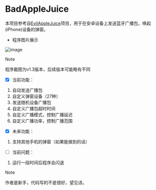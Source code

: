 # BadAppleJuice
本项目参考自[EvilAppleJuice](https://github.com/ckcr4lyf/EvilAppleJuice-ESP32)项目，用于在安卓设备上发送蓝牙广播包，唤起(iPhone)设备的弹窗。

* 程序图片展示

![image](https://github.com/Sab1e-GitHub/BadAppleJuice/assets/72060564/06873ca7-8437-43f7-a452-09e50a94287c)

> [!NOTE]
> 程序截图为v1.3版本，后续版本可能略有不同

- [x] 当前功能：
1. 自动发送广播包
1. 自定义弹窗设备（27种）
1. 发送随机设备广播包
1. 自定义广播包超时时间
1. 自定义广播模式，控制广播延迟
1. 自定义广播功率，控制广播范围

- [x] 未来功能：
1. 支持其他手机的弹窗（如果能做到的话）

- [ ] 当前问题：
1. 运行一段时间后程序会闪退

> [!NOTE]
> 作者是新手，代码写的不是很好，望见谅。
